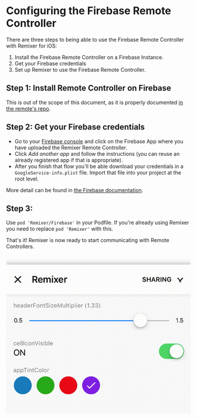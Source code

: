 # Configuring the Firebase Remote Controller

There are three steps to being able to use the Firebase Remote Controller with Remixer for iOS:

1. Install the Firebase Remote Controller on a Firebase Instance.
2. Get your Firebase credentials
3. Set up Remixer to use the Firebase Remote Controller.

## Step 1: Install Remote Controller on Firebase

This is out of the scope of this document, as it is properly documented [in the remote's repo](https://www.github.com/material-foundation/material-remixer-remote-web).

## Step 2: Get your Firebase credentials

- Go to your [Firebase console](https://console.firebase.google.com) and click on the Firebase App where you have uploaded the Remixer Remote Controller.
- Click _Add another app_ and follow the instructions (you can reuse an already registered app if that is appropriate).
- After you finish that flow you'll be able download your credentials in a `GoogleService-info.plist` file. Import that file into your project at the root level.

More detail can be found in [the Firebase documentation](https://firebase.google.com/docs/ios/setup#manually_add_firebase).

## Step 3: 
Use `pod 'Remixer/Firebase'` in your Podfile. If you're already using Remixer you need to replace `pod 'Remixer'` with this.

That's it! Remixer is now ready to start communicating with Remote Controllers.

<img align="center" src="sharingDemo.gif">

